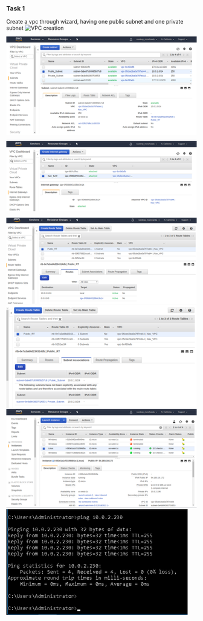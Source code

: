 ### Task 1

Create a vpc through wizard, having one public subnet and one private subnet
![VPC creation]([https://github.com/navdeepmanchanda/Assignments/blob/master/250618/Media/vpc_creation.png)

![Subnets creation](https://github.com/navdeepmanchanda/Assignments/blob/master/250618/Media/subnets.png)

![Internet Gateway creation and attached](https://github.com/navdeepmanchanda/Assignments/blob/master/250618/Media/IGW_creation.png)

![Route Table Creation](https://github.com/navdeepmanchanda/Assignments/blob/master/250618/Media/Route_table_1.png)
![](https://github.com/navdeepmanchanda/Assignments/blob/master/250618/Media/Route_table_2.png)
![Linux and Windows Instances](https://github.com/navdeepmanchanda/Assignments/blob/master/250618/Media/Instances.png)
![Instances Ping](https://github.com/navdeepmanchanda/Assignments/blob/master/250618/Media/Instance_ping.png)
